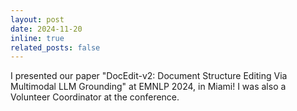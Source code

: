 ```yaml
---
layout: post
date: 2024-11-20
inline: true
related_posts: false
---
```


I presented our paper "DocEdit-v2: Document Structure Editing Via Multimodal LLM Grounding" at EMNLP 2024, in Miami! I was also a Volunteer Coordinator at the conference.